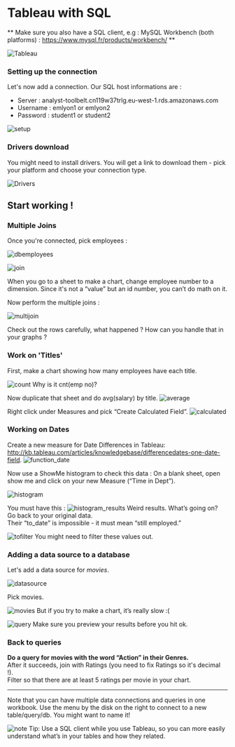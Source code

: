 # Tableau with SQL

** Make sure you also have a SQL client, e.g : MySQL Workbench (both platforms) : https://www.mysql.fr/products/workbench/ **

![Tableau](assets/TabSQL1.PNG)

### Setting up the connection
Let's now add a connection. Our SQL host informations are :
* Server : analyst-toolbelt.cn119w37trlg.eu-west-1.rds.amazonaws.com
* Username : emlyon1 or emlyon2
* Password : student1 or student2

![setup](assets/TabSQL2.PNG)

### Drivers download
You might need to install drivers.
You will get a link to download them - pick your
platform and choose your connection type.

![Drivers](assets/TabSQL3.PNG)

## Start working !
### Multiple Joins
Once you're connected, pick employees :

![dbemployees](assets/TabSQL4.PNG)

![join](assets/TabSQL5.PNG)

When you go to a sheet to make a chart, change employee number to a dimension. Since it's not a “value” but an id number, you can’t do math
on it.

Now perform the multiple joins :

![multijoin](assets/TabSQL6.PNG)

Check out the rows carefully, what happened ? How can you handle that in your graphs ?

### Work on 'Titles'
First, make a chart showing how many employees have each title.

![count](assets/TabSQL7.PNG)
Why is it cnt(emp no)?

Now duplicate that sheet and do avg(salary) by title.
![average](assets/TabSQL8.PNG)

Right click under Measures and pick “Create Calculated Field”.
![calculated](assets/TabSQL9.PNG)

### Working on Dates
Create a new measure for Date Differences in Tableau: http://kb.tableau.com/articles/knowledgebase/differencedates-one-date-field.
![function_date](assets/TabSQL10.PNG)

Now use a ShowMe histogram to check this data : On a blank sheet, open show me and click on your new Measure (“Time in Dept”).

![histogram](assets/TabSQL11.PNG)

You must have this :
![histogram_results](assets/TabSQL12.PNG)
Weird results. What’s going on? Go back to your original data.    
Their “to_date” is impossible - it must mean “still employed.”

![tofilter](assets/TabSQL13.PNG)
You might need to filter these values out.

### Adding a data source to a database
Let's add a data source for *movies*.

![datasource](assets/TabSQL14.PNG)

Pick movies.

![movies](assets/TabSQL15.PNG)
But if you try to make a chart, it’s really slow :(

![query](assets/TabSQL16.PNG)
Make sure you preview your results before you hit ok.

### Back to queries
**Do a query for movies with the
word “Action” in their Genres.**  
After it succeeds, join with Ratings (you need to fix Ratings so it's decimal !).  
Filter so that there are at least 5 ratings per movie in your chart.

 ***
Note that you can have multiple data connections
and queries in one workbook.
Use the menu by the disk on the right to connect to a new table/query/db. You might want to name it!

![note](assets/TabSQL17.PNG)
Tip: Use a SQL client while you use Tableau, so you can more easily understand what’s in your tables and how they related.
